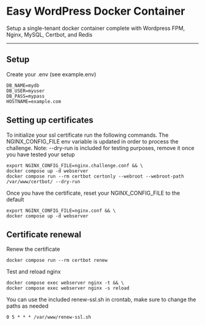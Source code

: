 # Easy WordPress Docker Container
Setup a single-tenant docker container complete with Wordpress FPM, Nginx, MySQL, Certbot, and Redis

---

## Setup
Create your .env (see example.env)
```
DB_NAME=mydb
DB_USER=myuser
DB_PASS=mypass
HOSTNAME=example.com
```
## Setting up certificates
To initialize your ssl certificate run the following commands. The NGINX_CONFIG_FILE env variable is updated in order to process the challenge. Note: --dry-run is included for testing purposes, remove it once you have tested your setup
```
export NGINX_CONFIG_FILE=nginx.challenge.conf && \
docker compose up -d webserver
docker compose run --rm certbot certonly --webroot --webroot-path /var/www/certbot/ --dry-run
```
Once you have the certificate, reset your NGINX_CONFIG_FILE to the default
```
export NGINX_CONFIG_FILE=nginx.conf && \
docker compose up -d webserver
```
## Certificate renewal
Renew the certificate
```
docker compose run --rm certbot renew
```
Test and reload nginx
```
docker compose exec webserver nginx -t && \
docker compose exec webserver nginx -s reload
```
You can use the included renew-ssl.sh in crontab, make sure to change the paths as needed
```
0 5 * * * /var/www/renew-ssl.sh
```

